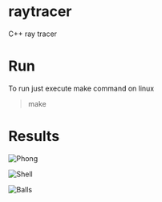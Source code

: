 # raytracer
C++ ray tracer

# Run
To run just execute make command on linux

> make

# Results

![Phong](img_phong.ppm)

![Shell](img_shell.ppm)

![Balls](img_tex.ppm)
